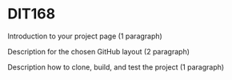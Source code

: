 # DIT168
Introduction to your project page (1 paragraph)

Description   for the chosen GitHub layout (2 paragraph)

Description how to clone, build, and test the project (1 paragraph)
